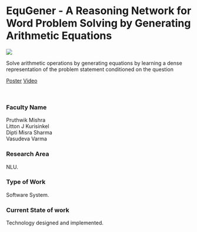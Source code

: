# EquGener - A Reasoning Network for Word Problem Solving by Generating Arithmetic Equations

![](17.%20EquGener%20-%20A%20Reasoning%20Network%20for%20Word%20Problem%20Solving%20by%20Generating%20Arithmetic%20Equations.png)

Solve arithmetic operations by generating equations by learning a dense representation of the problem statement conditioned on the question

[Poster](17.%20EquGener%20-%20A%20Reasoning%20Network%20for%20Word%20Problem%20Solving%20by%20Generating%20Arithmetic%20Equations.pdf)
[Video](https://rndshowcase.iiit.ac.in/tto/TTO_website_data/Videos/134.mp4)

<br>


### Faculty Name

Pruthwik Mishra<br>
Litton J Kurisinkel<br>
Dipti Misra Sharma<br>
Vasudeva Varma


### Research Area

NLU.


### Type of Work

Software System.


### Current State of work

Technology designed and implemented.
